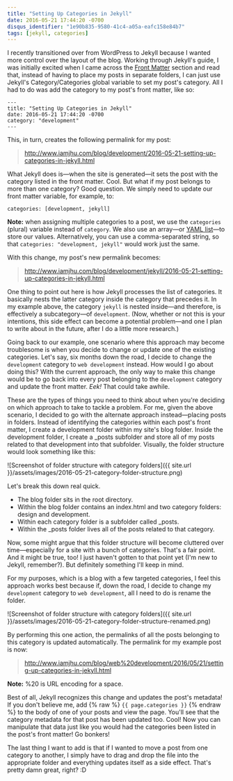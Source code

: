 ```yaml
---
title: "Setting Up Categories in Jekyll"
date: 2016-05-21 17:44:20 -0700
disqus_identifier: "1e90b835-9580-41c4-a05a-eafc158e84b7"
tags: [jekyll, categories]
---
```


I recently transitioned over from WordPress to Jekyll because I wanted more control over the layout of the blog. Working through Jekyll's guide, I was initially excited when I came across the [Front Matter][1] section and read that, instead of having to place my posts in separate folders, I can just use Jekyll's Category/Categories global variable to set my post's category. All I had to do was add the category to my post's front matter, like so:

~~~~
---
title: "Setting Up Categories in Jekyll"
date: 2016-05-21 17:44:20 -0700
category: "development"
---
~~~~

This, in turn, creates the following permalink for my post:

> http://www.iamjhu.com/blog/development/2016-05-21-setting-up-categories-in-jekyll.html

What Jekyll does is—when the site is generated—it sets the post with the category listed in the front matter. Cool. But what if my post belongs to more than one category? Good question. We simply need to update our front matter variable, for example, to:

`categories: [development, jekyll]`

**Note:** when assigning multiple categories to a post, we use the `categories` (plural) variable instead of `category`. We also use an array—or [YAML list][2]—to store our values. Alternatively, you can use a comma-separated string, so that `categories: "development, jekyll"` would work just the same.

With this change, my post's new permalink becomes:

> http://www.iamjhu.com/blog/development/jekyll/2016-05-21-setting-up-categories-in-jekyll.html

One thing to point out here is how Jekyll processes the list of categories. It basically nests the latter category inside the category that precedes it. In my example above, the category `jekyll` is nested inside—and therefore, is effectively a subcategory—of `development`. (Now, whether or not this is your intentions, this side effect can become a potential problem—and one I plan to write about in the future, after I do a little more research.)

Going back to our example, one scenario where this approach may become troublesome is when you decide to change or update one of the existing categories. Let's say, six months down the road, I decide to change the `development` category to `web development` instead. How would I go about doing this? With the current approach, the only way to make this change would be to go back into every post belonging to the `development` category and update the front matter. *Eek!* That could take awhile.

These are the types of things you need to think about when you're deciding on which approach to take to tackle a problem. For me, given the above scenario, I decided to go with the alternate approach instead—placing posts in folders. Instead of identifying the categories within each post's front matter, I create a development folder within my site's blog folder. Inside the development folder, I create a _posts subfolder and store all of my posts related to that development into that subfolder. Visually, the folder structure would look something like this:

![Screenshot of folder structure with category folders]({{ site.url }}/assets/images/2016-05-21-category-folder-structure.png)

Let's break this down real quick.

- The blog folder sits in the root directory. 
- Within the blog folder contains an index.html and two category folders: design and development.
- Within each category folder is a subfolder called _posts.
- Within the _posts folder lives all of the posts related to that category.

Now, some might argue that this folder structure will become cluttered over time—especially for a site with a bunch of categories. That's a fair point. And it might be true, too! I just haven't gotten to that point yet (I'm new to Jekyll, remember?). But definitely something I'll keep in mind. 

For my purposes, which is a blog with a few targeted categories, I feel this approach works best because if, down the road, I decide to change my `development` category to `web development`, all I need to do is rename the folder.

![Screenshot of folder structure with category folders]({{ site.url }}/assets/images/2016-05-21-category-folder-structure-renamed.png)

By performing this one action, the permalinks of all the posts belonging to this category is updated automatically. The permalink for my example post is now:

> http://www.iamjhu.com/blog/web%20development/2016/05/21/setting-up-categories-in-jekyll.html

**Note:** %20 is URL encoding for a space.

Best of all, Jekyll recognizes this change and updates the post's metadata! If you don't believe me, add {% raw %} `{{ page.categories }}` {% endraw %} to the body of one of your posts and view the page. You'll see that the category metadata for that post has been updated too. Cool! Now you can manipulate that data just like you would had the categories been listed in the post's front matter! Go bonkers!

The last thing I want to add is that if I wanted to move a post from one category to another, I simply have to drag and drop the file into the appropriate folder and everything updates itself as a side effect. That's pretty damn great, right? :D

[1]: https://jekyllrb.com/docs/frontmatter/ "Front Matter"
[2]: https://en.wikipedia.org/wiki/YAML#Lists "YAML List"